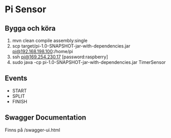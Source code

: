Pi Sensor
==================
Bygga och köra
--------------
1. mvn clean compile assembly:single
2. scp target/pi-1.0-SNAPSHOT-jar-with-dependencies.jar pi@192.168.198.100:/home/pi
3. ssh pi@169.254.230.17 [password:raspberry]
3. sudo java -cp pi-1.0-SNAPSHOT-jar-with-dependencies.jar TimerSensor

Events
-------------------
* START
* SPLIT
* FINISH

Swagger Documentation
---------------------
Finns på <host>/swagger-ui.html




